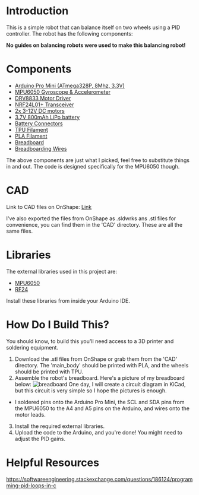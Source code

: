 # Introduction
This is a simple robot that can balance itself on two wheels using a PID
controller. The robot has the following components:

**No guides on balancing robots were used to make this balancing robot!**

# Components
* [Arduino Pro Mini (ATmega328P, 8Mhz, 3.3V)](https://www.amazon.com/HiLetgo-ATmega328P-Oscillator-Compatible-ATmega128/dp/B07RS911JD/ref=sr_1_3?crid=2N14IKG33WL1A&dib=eyJ2IjoiMSJ9.3cETzf54YDlehGHQvoVDiVIiaq1bia3T7lTLmCs7mIcSlOa0pWSL9nXmIEUP8gyyo6spETrA5HDImmJux9nAyGKNxosgedaMHdG7-1u3t_bkqQf1-7y6-f_s4SHTNdhGFsOmJBmApuRD0T7G_YNa-p-C_cqFzspjWikgrqU6B1qU3Fgut7wr3E-5evWR2WtKvV8gRjU8zD4TPHOGfYbysRZ8oLB_Al4iifvydBplh98.WnHgBaJiBwQoLxha3gJAJ-c6l6i3cqrWoPRuc3sGZS8&dib_tag=se&keywords=arduino+pro+mini+3.3v&qid=1708925395&sprefix=arduino+pro+mini+3.3v%2Caps%2C97&sr=8-3)
* [MPU6050 Gyroscope & Accelerometer](https://www.amazon.com/HiLetgo-MPU-6050-Accelerometer-Gyroscope-Converter/dp/B00LP25V1A/ref=sr_1_3?dib=eyJ2IjoiMSJ9.nQ-HfKOFyZoszrV3cxLK6tLh71T4Dx8jkRlVGhGj_VzjnSkvuXzmbbgUXBfehuXg3dih42B-7O1e6pJ_wmbfq76REDHKtJKewAQCtpUypxHodrL-S_GwIp18RxsDtGfIcqfywNxuynlRYx6n1pP_PK4IOHcAe4MN5HbExyxhNhFgCpgvBUFmUPf0Cv66A55IlmCTEX_MMONaZ2Gx4kgC6iC0wl3dfgpNBaHqXvDAwOw.nf-8SXZoMJ1_ZYF1pTAoX2Mb4sRbFjZRSehs2KHyZfI&dib_tag=se&keywords=mpu6050&qid=1708925361&sr=8-3)
* [DRV8833 Motor Driver](https://www.amazon.com/KOOBOOK-DRV8833-Module-Bridge-Controller/dp/B07S4FVY9M/ref=sr_1_4?crid=38J93BG8Z65YF&dib=eyJ2IjoiMSJ9.dp6vuxGaxaC_fGaKSoR8TQxSFrwQAQhvq51mfcB7K3f16QGxkBICIWue9JGpP9x2PG9Ylr2obsoKdojVFgRGOPPaZehAQc3bid1lH10X-Agk6QnV20Gb9Mm67Y-gOxO7u0WPkDjBzK4_lc9xsd787o1wXwoFeM9-P5tY_eYIsFJByRuSshUL3en3VpWLiQHc.R4_3ql7e0FcPt8D_EuwfK8fC8616P_uY3xZO8QcoLlk&dib_tag=se&keywords=drv8833&qid=1708925335&s=hi&sprefix=drv8833%2Ctools%2C90&sr=1-4)
* [NRF24L01+ Transceiver](https://www.amazon.com/HiLetgo-NRF24L01-Wireless-Transceiver-Module/dp/B00LX47OCY/ref=sr_1_3?crid=2C2DYI2LY0S2N&dib=eyJ2IjoiMSJ9.QUJu9P7emtcMKxUO2DrtdXt4uXEZhvwWqaOctTjonANpBEdCc8Frk0AAZL3Thdsn1h_z7JQ50CiF6QJPXY-HlWeG-CybzILcOkQpC3_ur_S4GOGJNfdTUCbRX48pDtSRhRSSphxfTgqjYyTOC1gPcuSh_08gnAm4LwiimAWdbI_AgsYunSaxhgxYPo8K31SAbLbcF20GhNW7JSxsl65IpjMek_pVFvvks12cqEnUNW6-C66VmsuhM5wQEF-anpGFPy6AvZO0VPllnANotgqOO_FD-qyNZTyvxrMpZvRatIc.25kXNKWOcxNgYiAKsMev3QXyfP0JlmtocFIKHd14Fmg&dib_tag=se&keywords=nrf24l01%2B&qid=1708926122&s=electronics&sprefix=nrf24l01%2B%2Celectronics%2C88&sr=1-3)
* [2x 3-12V DC motors](https://www.amazon.com/gp/product/B07Q2QZQ7Y)
* [3.7V 800mAh LiPo battery](https://www.amazon.com/gp/product/B08GZ3VZ82/ref=ppx_yo_dt_b_search_asin_title?ie=UTF8&psc=1)
* [Battery Connectors](https://www.amazon.com/gp/product/B07YQY9V6F/ref=ppx_yo_dt_b_search_asin_title?ie=UTF8&psc=1)
* [TPU Filament](https://www.amazon.com/gp/product/B01M9AXXZD/ref=ppx_yo_dt_b_search_asin_title?ie=UTF8&psc=1)
* [PLA Filament](https://www.amazon.com/gp/product/B07PGZNM34/ref=ppx_yo_dt_b_search_asin_title?ie=UTF8&psc=1)
* [Breadboard](https://www.amazon.com/gp/product/B07LFD4LT6/ref=ppx_yo_dt_b_search_asin_title?ie=UTF8&psc=1)
* [Breadboarding Wires](https://www.amazon.com/gp/product/B08YRGVYPV/ref=ppx_yo_dt_b_search_asin_title?ie=UTF8&psc=1)

The above components are just what I picked, feel free to substitute things in
and out. The code is designed specifically for the MPU6050 though.

# CAD
Link to CAD files on OnShape: [Link](https://cad.onshape.com/documents/7b9b6fda841dd45178915373/w/32f2686a3b4c95e17893e537/e/a7000d906e6f19a225cac0ee?renderMode=0&uiState=65dc20009a3c5b36286aaa91)

I've also exported the files from OnShape as .sldwrks ans .stl files for
convenience, you can find them in the 'CAD' directory. These are all the same
files.

# Libraries
The external libraries used in this project are:
* [MPU6050](https://github.com/jrowberg/i2cdevlib/tree/master/Arduino/MPU6050)
* [RF24](https://www.arduino.cc/reference/en/libraries/rf24/) 

Install these libraries from inside your Arduino IDE.

# How Do I Build This?

You should know, to build this you'll need access to a 3D printer and soldering
equipment.

1. Download the .stl files from OnShape or grab them from the 'CAD' directory. The 'main_body' should be printed with PLA, and the wheels should be printed with TPU.
2. Assemble the robot's breadboard. Here's a picture of my breadboard below:
![breadboard](pics/top.png)
One day, I will create a circuit diagram in KiCad, but this circuit is very
simple so I hope the pictures is enough.
 * I soldered pins onto the Arduino
 Pro Mini, the SCL and SDA pins from the MPU6050 to the A4 and A5 pins on the
 Arduino, and wires onto the motor leads.
3. Install the required external libraries.
4. Upload the code to the Arduino, and you're done! You might need to adjust the
PID gains.

# Helpful Resources
https://softwareengineering.stackexchange.com/questions/186124/programming-pid-loops-in-c
